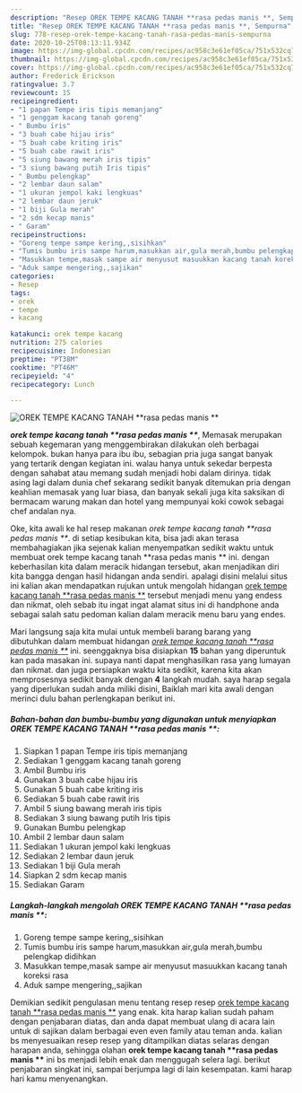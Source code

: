 ```yaml
---
description: "Resep OREK TEMPE KACANG TANAH **rasa pedas manis **, Sempurna"
title: "Resep OREK TEMPE KACANG TANAH **rasa pedas manis **, Sempurna"
slug: 778-resep-orek-tempe-kacang-tanah-rasa-pedas-manis-sempurna
date: 2020-10-25T08:13:11.934Z
image: https://img-global.cpcdn.com/recipes/ac958c3e61ef05ca/751x532cq70/orek-tempe-kacang-tanah-rasa-pedas-manis-foto-resep-utama.jpg
thumbnail: https://img-global.cpcdn.com/recipes/ac958c3e61ef05ca/751x532cq70/orek-tempe-kacang-tanah-rasa-pedas-manis-foto-resep-utama.jpg
cover: https://img-global.cpcdn.com/recipes/ac958c3e61ef05ca/751x532cq70/orek-tempe-kacang-tanah-rasa-pedas-manis-foto-resep-utama.jpg
author: Frederick Erickson
ratingvalue: 3.7
reviewcount: 15
recipeingredient:
- "1 papan Tempe iris tipis memanjang"
- "1 genggam kacang tanah goreng"
- " Bumbu iris"
- "3 buah cabe hijau iris"
- "5 buah cabe kriting iris"
- "5 buah cabe rawit iris"
- "5 siung bawang merah iris tipis"
- "3 siung bawang putih Iris tipis"
- " Bumbu pelengkap"
- "2 lembar daun salam"
- "1 ukuran jempol kaki lengkuas"
- "2 lembar daun jeruk"
- "1 biji Gula merah"
- "2 sdm kecap manis"
- " Garam"
recipeinstructions:
- "Goreng tempe sampe kering,,sisihkan"
- "Tumis bumbu iris sampe harum,masukkan air,gula merah,bumbu pelengkap didihkan"
- "Masukkan tempe,masak sampe air menyusut masuukkan kacang tanah koreksi rasa"
- "Aduk sampe mengering,,sajikan"
categories:
- Resep
tags:
- orek
- tempe
- kacang

katakunci: orek tempe kacang 
nutrition: 275 calories
recipecuisine: Indonesian
preptime: "PT38M"
cooktime: "PT46M"
recipeyield: "4"
recipecategory: Lunch

---
```



![OREK TEMPE KACANG TANAH **rasa pedas manis **](https://img-global.cpcdn.com/recipes/ac958c3e61ef05ca/751x532cq70/orek-tempe-kacang-tanah-rasa-pedas-manis-foto-resep-utama.jpg)

<b><i>orek tempe kacang tanah **rasa pedas manis **</i></b>, Memasak merupakan sebuah kegemaran yang menggembirakan dilakukan oleh berbagai kelompok. bukan hanya para ibu ibu, sebagian pria juga sangat banyak yang tertarik dengan kegiatan ini. walau hanya untuk sekedar berpesta dengan sahabat atau memang sudah menjadi hobi dalam dirinya. tidak asing lagi dalam dunia chef sekarang sedikit banyak ditemukan pria dengan keahlian memasak yang luar biasa, dan banyak sekali juga kita saksikan di bermacam warung makan dan hotel yang mempunyai koki cowok sebagai chef andalan nya.



Oke, kita awali ke hal resep makanan <i>orek tempe kacang tanah **rasa pedas manis **</i>. di setiap kesibukan kita, bisa jadi akan terasa membahagiakan jika sejenak kalian menyempatkan sedikit waktu untuk membuat orek tempe kacang tanah **rasa pedas manis ** ini. dengan keberhasilan kita dalam meracik hidangan tersebut, akan menjadikan diri kita bangga dengan hasil hidangan anda sendiri. apalagi disini melalui situs ini kalian akan mendapatkan rujukan untuk mengolah hidangan <u>orek tempe kacang tanah **rasa pedas manis **</u> tersebut menjadi menu yang endess dan nikmat, oleh sebab itu ingat ingat alamat situs ini di handphone anda sebagai salah satu pedoman kalian dalam meracik menu baru yang endes.


Mari langsung saja kita mulai untuk membeli barang barang yang dibutuhkan dalam membuat hidangan <u><i>orek tempe kacang tanah **rasa pedas manis **</i></u> ini. seenggaknya bisa disiapkan <b>15</b> bahan yang diperuntuk kan pada masakan ini. supaya nanti dapat menghasilkan rasa yang lumayan dan nikmat. dan juga persiapkan waktu kita sedikit, karena kita akan memprosesnya sedikit banyak dengan <b>4</b> langkah mudah. saya harap segala yang diperlukan sudah anda miliki disini, Baiklah mari kita awali dengan merinci dulu bahan perlengkapan berikut ini.

<!--inarticleads1-->

##### Bahan-bahan dan bumbu-bumbu yang digunakan untuk menyiapkan OREK TEMPE KACANG TANAH **rasa pedas manis **:

1. Siapkan 1 papan Tempe iris tipis memanjang
1. Sediakan 1 genggam kacang tanah goreng
1. Ambil  Bumbu iris
1. Gunakan 3 buah cabe hijau iris
1. Gunakan 5 buah cabe kriting iris
1. Sediakan 5 buah cabe rawit iris
1. Ambil 5 siung bawang merah iris tipis
1. Sediakan 3 siung bawang putih Iris tipis
1. Gunakan  Bumbu pelengkap
1. Ambil 2 lembar daun salam
1. Sediakan 1 ukuran jempol kaki lengkuas
1. Sediakan 2 lembar daun jeruk
1. Sediakan 1 biji Gula merah
1. Siapkan 2 sdm kecap manis
1. Sediakan  Garam




<!--inarticleads2-->

##### Langkah-langkah mengolah OREK TEMPE KACANG TANAH **rasa pedas manis **:

1. Goreng tempe sampe kering,,sisihkan
1. Tumis bumbu iris sampe harum,masukkan air,gula merah,bumbu pelengkap didihkan
1. Masukkan tempe,masak sampe air menyusut masuukkan kacang tanah koreksi rasa
1. Aduk sampe mengering,,sajikan




Demikian sedikit pengulasan menu tentang resep resep <u>orek tempe kacang tanah **rasa pedas manis **</u> yang enak. kita harap kalian sudah paham dengan penjabaran diatas, dan anda dapat membuat ulang di acara lain untuk di sajikan dalam berbagai even even family atau teman anda. kalian bs menyesuaikan resep resep yang ditampilkan diatas selaras dengan harapan anda, sehingga olahan <b>orek tempe kacang tanah **rasa pedas manis **</b> ini bs menjadi lebih enak dan menggugah selera lagi. berikut penjabaran singkat ini, sampai berjumpa lagi di lain kesempatan. kami harap hari kamu menyenangkan.
